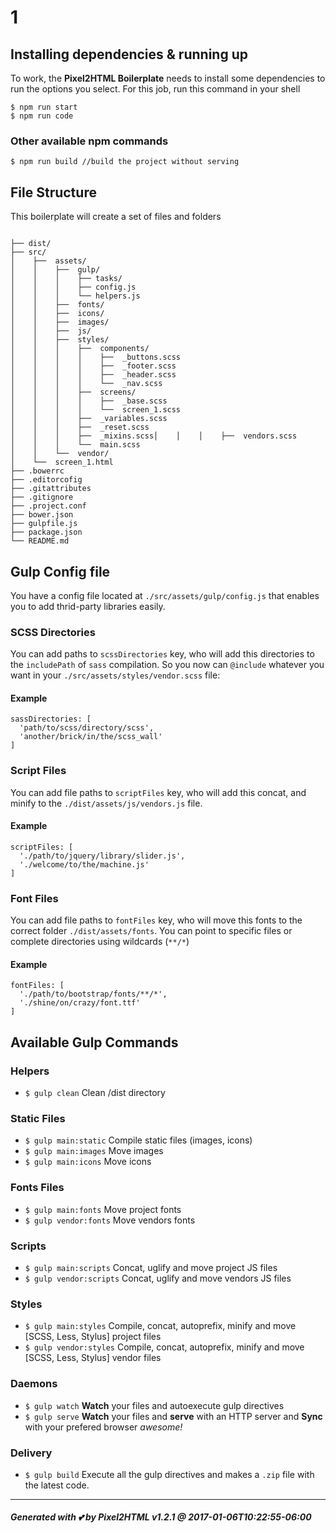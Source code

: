 # 1

## Installing dependencies & running up
To work, the **Pixel2HTML Boilerplate** needs to install some dependencies to run the options you select.
For this job, run this command in your shell

```
$ npm run start
$ npm run code
```

### Other available npm commands

```
$ npm run build //build the project without serving
```

## File Structure

This boilerplate will create a set of files and folders

```

├── dist/
├── src/
│    ├──  assets/
│    │    ├──  gulp/
│    │    │    ├── tasks/
│    │    │    ├── config.js
│    │    │    └── helpers.js
│    │    ├──  fonts/
│    │    ├──  icons/
│    │    ├──  images/
│    │    ├──  js/
│    │    ├──  styles/
│    │    │    ├──  components/
│    │    │    │    ├──  _buttons.scss
│    │    │    │    ├──  _footer.scss
│    │    │    │    ├──  _header.scss
│    │    │    │    └──  _nav.scss
│    │    │    ├──  screens/
│    │    │    │    ├──  _base.scss
│    │    │    │    └──  screen_1.scss
│    │    │    ├──  _variables.scss
│    │    │    ├──  _reset.scss
│    │    │    ├──  _mixins.scss│    │    │    ├──  vendors.scss
│    │    │    └──  main.scss
│    │    └──  vendor/
│    └──  screen_1.html
├── .bowerrc
├── .editorcofig
├── .gitattributes
├── .gitignore
├── .project.conf
├── bower.json
├── gulpfile.js
├── package.json
└── README.md
```

## Gulp Config file

You have a config file located at `./src/assets/gulp/config.js` that enables you to add thrid-party libraries easily.

### SCSS Directories

You can add paths to `scssDirectories` key, who will add this directories to the `includePath` of `sass` compilation. So you now can `@include` whatever you want in your `./src/assets/styles/vendor.scss` file:

#### Example
```
sassDirectories: [
  'path/to/scss/directory/scss',
  'another/brick/in/the/scss_wall'
]
```

### Script Files

You can add file paths to `scriptFiles` key, who will add this concat, and minify to the `./dist/assets/js/vendors.js` file.

#### Example
```
scriptFiles: [
  './path/to/jquery/library/slider.js',
  './welcome/to/the/machine.js'
]
```

### Font Files

You can add file paths to `fontFiles` key, who will move this fonts to the correct folder `./dist/assets/fonts`.
You can point to specific files or complete directories using wildcards (`**/*`)

#### Example
```
fontFiles: [
  './path/to/bootstrap/fonts/**/*',
  './shine/on/crazy/font.ttf'
]
```

## Available Gulp Commands

### Helpers
* `$ gulp clean` Clean /dist directory

### Static Files
* `$ gulp main:static` Compile static files (images, icons)
* `$ gulp main:images` Move images
* `$ gulp main:icons` Move icons

### Fonts Files
* `$ gulp main:fonts` Move project fonts
* `$ gulp vendor:fonts` Move vendors fonts

### Scripts
* `$ gulp main:scripts` Concat, uglify and move project JS files
* `$ gulp vendor:scripts` Concat, uglify and move vendors JS files

### Styles
* `$ gulp main:styles` Compile, concat, autoprefix, minify and move [SCSS, Less, Stylus] project files
* `$ gulp vendor:styles` Compile, concat, autoprefix, minify and move [SCSS, Less, Stylus] vendor files



### Daemons
* `$ gulp watch` **Watch** your files and autoexecute gulp directives
* `$ gulp serve` **Watch** your files and **serve** with an HTTP server and **Sync** with your prefered browser _awesome!_

### Delivery
 * `$ gulp build` Execute all the gulp directives and makes a `.zip` file with the latest code.

---

##### Generated with 💕 by Pixel2HTML v1.2.1 @ 2017-01-06T10:22:55-06:00
